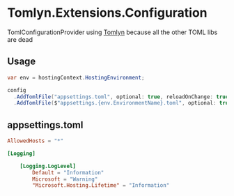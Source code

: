 # Tomlyn.Extensions.Configuration
TomlConfigurationProvider using [Tomlyn](https://github.com/xoofx/Tomlyn) because all the other TOML libs are dead

## Usage

```cs
var env = hostingContext.HostingEnvironment;

config
  .AddTomlFile("appsettings.toml", optional: true, reloadOnChange: true)
  .AddTomlFile($"appsettings.{env.EnvironmentName}.toml", optional: true, reloadOnChange: true);
```

## appsettings.toml

```toml
AllowedHosts = "*"

[Logging]

    [Logging.LogLevel]
        Default = "Information"
        Microsoft = "Warning"
        "Microsoft.Hosting.Lifetime" = "Information"
```
